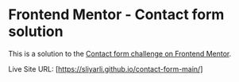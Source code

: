 # Frontend Mentor - Contact form solution

This is a solution to the [Contact form challenge on Frontend Mentor](https://www.frontendmentor.io/challenges/contact-form--G-hYlqKJj). 

Live Site URL: [https://sliyarli.github.io/contact-form-main/]
